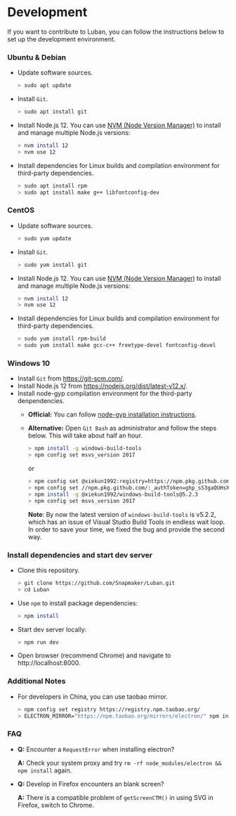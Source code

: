 # Development

If you want to contribute to Luban, you can follow the instructions below to set up the development environment.

### Ubuntu & Debian

- Update software sources.

    ```Bash
    > sudo apt update
    ```

- Install `Git`.

    ```Bash
    > sudo apt install git
    ```

- Install Node.js 12. You can use [NVM (Node Version Manager)](https://github.com/nvm-sh/nvm) to install and manage multiple Node.js versions:

    ```Bash
    > nvm install 12
    > nvm use 12
    ```

- Install dependencies for Linux builds and compilation environment for third-party dependencies.

    ```Bash
    > sudo apt install rpm
    > sudo apt install make g++ libfontconfig-dev
    ```

### CentOS

- Update software sources.

    ```Bash
    > sudo yum update
    ```

- Install `Git`.

    ```Bash
    > sudo yum install git
    ```

- Install Node.js 12. You can use [NVM (Node Version Manager)](https://github.com/nvm-sh/nvm) to install and manage multiple Node.js versions:

    ```Bash
    > nvm install 12
    > nvm use 12
    ```

- Install dependencies for Linux builds and compilation environment for third-party dependencies.

    ```Bash
    > sudo yum install rpm-build
    > sudo yum install make gcc-c++ freetype-devel fontconfig-devel
    ```

### Windows 10

- Install `Git` from https://git-scm.com/.
- Install Node.js 12 from https://nodejs.org/dist/latest-v12.x/.
- Install node-gyp compilation environment for the third-party denpendencies.
  - **Official:** You can follow [node-gyp installation instructions](https://github.com/nodejs/node-gyp#on-windows).
  - **Alternative:** Open `Git Bash` as administrator and follow the steps below. This will take about half an hour.

    ```Bash
    > npm install -g windows-build-tools
    > npm config set msvs_version 2017
    ```
    
    or

    ```Bash
    > npm config set @xiekun1992:registry=https://npm.pkg.github.com/
    > npm config set //npm.pkg.github.com/:_authToken=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
    > npm install -g @xiekun1992/windows-build-tools@5.2.3
    > npm config set msvs_version 2017
    ```

    **Note**: By now the latest version of `windows-build-tools` is v5.2.2, which has an issue of Visual Studio Build Tools in endless wait loop. In order to save your time, we fixed the bug and provide the second way.

### Install dependencies and start dev server

- Clone this repository.

    ```Bash
    > git clone https://github.com/Snapmaker/Luban.git
    > cd Luban
    ```

- Use `npm` to install package dependencies:

    ```Bash
    > npm install
    ```

- Start dev server locally:

    ```Bash
    > npm run dev
    ```

- Open browser (recommend Chrome) and navigate to http://localhost:8000.

### Additional Notes

- For developers in China, you can use taobao mirror.

    ```Bash
    > npm config set registry https://registry.npm.taobao.org/
    > ELECTRON_MIRROR="https://npm.taobao.org/mirrors/electron/" npm install
    ```

### FAQ

- **Q:** Encounter a `RequestError` when installing electron?

  **A:** Check your system proxy and try `rm -rf node_modules/electron && npm install` again.

- **Q:** Develop in Firefox encounters an blank screen?

  **A:** There is a compatible problem of `getScreenCTM()` in using SVG in Firefox, switch to Chrome.

